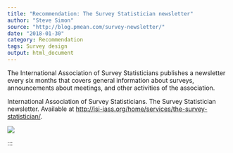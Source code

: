```yaml
---
title: "Recommendation: The Survey Statistician newsletter"
author: "Steve Simon"
source: "http://blog.pmean.com/survey-newsletter/"
date: "2018-01-30"
category: Recommendation
tags: Survey design
output: html_document
---
```


The International Association of Survey Statisticians publishes a
newsletter every six months that covers general information about
surveys, announcements about meetings, and other activities of the
association.

<!---More--->

International Association of Survey Statisticians. The Survey
Statistician newsletter. Available at
<http://isi-iass.org/home/services/the-survey-statistician/>.

![](../../images/survey-newsletter01.png)


:::

